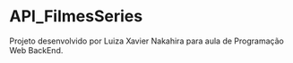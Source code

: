 # API_FilmesSeries
Projeto desenvolvido por Luiza Xavier Nakahira para aula de Programação Web BackEnd.
